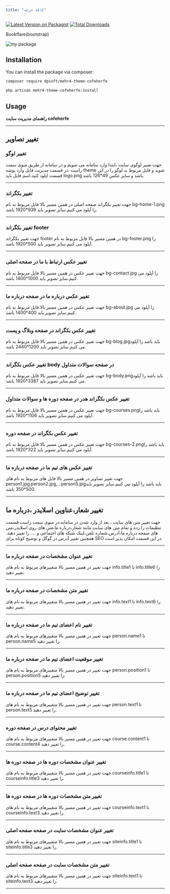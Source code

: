 ```yaml
---
title: "کافه حرفه"
---
```




[![Latest Version on Packagist](https://img.shields.io/packagist/v/dpsoft/mehr4-theme-cofeherfe.svg?style=flat-square)](https://packagist.org/packages/dpsoft/mehr4-theme-cofeherfe)
[![Total Downloads](https://img.shields.io/packagist/dt/dpsoft/mehr4-theme-cofeherfe.svg?style=flat-square)](https://packagist.org/packages/dpsoft/mehr4-theme-cofeherfe)

Bookflare(bootstrap)

![my package](cofeherfe.png)

## Installation

You can install the package via composer:

```bash
composer require dpsoft/mehr4-theme-cofeherfe
```
```bash
php artisan mehr4-theme-cofeherfe:install
```

## Usage

**راهنمای  مدیریت سایت cofeherfe**
____
## تغییر تصاویر

### تغییر لوگو

جهت تغییر لوگوی سایت ،ابتدا وارد سامانه می شویم و در سامانه از طریق منوی سمت راست ،در قسمت مدیریت فایل وارد پوشه theme شوید و فایل مربوط به لوگو را در این قسمت اپلود کنید.اسم فایل باید logo.png باشد و سایز عکس 49*126 باشد.
___
### تغییر بکگراند

جهت تغییر بکگراند صفحه اصلی در همین مسیر بالا فایل مربوط به نام  bg-home-1.png را آپلود می کنیم.سایز تصویر باید 939*1920 باشد.
___
### تغییر بکگراند footer

جهت تغییر بکگراند footer در همین مسیر بالا فایل مربوط به نام  bg-footer.png را آپلود می کنیم.سایز تصویر باید 500*1920 باشد.
___

### تغییر عکس ارتباط با ما در صفحه اصلی
جهت تغییر عکس در همین مسیر بالا فایل مربوط به نام bg-contact.jpg را آپلود می کنیم.سایز تصویر باید 1000*1400 باشد.
___
### تغییر عکس درباره ما در صفحه درباره ما 
جهت تغییر عکس در همین مسیر بالا فایل مربوط به نام bg-about.jpg را آپلود می کنیم.سایز تصویر باید 400*1400 باشد.

___
### تغییر عکس بکگراند در صفحه وبلاگ و پست
جهت تغییر عکس در همین مسیر بالا فایل مربوط به نام bg-blog.jpgباید باشد را آپلود می کنیم.سایز تصویر باید 1200*2440 باشد.
___
### تغییر عکس بکگراند body در صفحه سوالات متداول
جهت تغییر عکس در همین مسیر بالا فایل مربوط به نام bg-body.pngباید باشد را آپلود می کنیم.سایز تصویر باید 3387*1920 باشد.
___
### تغییر عکس بکگراند هدر در صفحه دوره ها و سوالات متداول
جهت تغییر عکس در همین مسیر بالا فایل مربوط به نام bg-courses.pngباید باشد را آپلود می کنیم.سایز تصویر باید 1106*1920 باشد.
___
### تغییر عکس بکگراند در صفحه دوره 
جهت تغییر عکس در همین مسیر بالا فایل مربوط به نام bg-courses-2.pngباید باشد را آپلود می کنیم.سایز تصویر باید 322*1920 باشد.
___
### تغییر عکس های تیم ما در صفحه درباره ما 
جهت تغییر تصاویر در همین مسیر بالا فایل های مربوط به نام های person1.jpg,person2.jpg,...person5.jpgباید باشد را آپلود می کنیم.سایز تصویر باید 500*350 باشد.
___


## تغییر شعار،عناوین اسلایدر ،درباره ما  
جهت تغییر متن های سایت ، بعد از وارد شدن در سامانه،در منوی سمت راست قسمت تنظیمات را زده و تمام متن های سایت مانند شعار،درباره ما،متن های روی اسلایدر،متن های صفحه درباره ما،آدرس،شماره تلفن،لینک شبکه های اجتماعی و .... را تغییر دهید.
همچنین تغییر آدرس در گوگل  و توضیح کوتاه برای SEO در این قسمت امکان پذیر است.	

___
### تغییر عنوان مشخصات در صفحه درباره ما 
جهت تغییر در همین مسیر بالا متغییرهای مربوط به نام های info.title1 تا info.title6 را تغییر دهید.
___
### تغییر متن مشخصات در صفحه درباره ما 
جهت تغییر در همین مسیر بالا متغییرهای مربوط به نام های info.text1 تا info.text6 را تغییر دهید.
___
### تغییر نام اعضای تیم ما در صفحه درباره ما 
جهت تغییر در همین مسیر بالا متغییرهای مربوط به نام های person.name1 تا person.name5 را تغییر دهید.
___
### تغییر موقعیت اعضای تیم ما در صفحه درباره ما 
جهت تغییر در همین مسیر بالا متغییرهای مربوط به نام های person.position1 تا person.position5 را تغییر دهید.
___
### تغییر توضیح اعضای تیم ما در صفحه درباره ما 
جهت تغییر در همین مسیر بالا متغییرهای مربوط به نام های person.text1 تا person.text5 را تغییر دهید.
___
### تغییر محتوای درس در صفحه دوره 
جهت تغییر در همین مسیر بالا متغییرهای مربوط به نام های course.content1 تا course.content4 را تغییر دهید.
___
### تغییر عنوان مشخصات دوره ها در صفحه دوره ها 
جهت تغییر در همین مسیر بالا متغییرهای مربوط به نام های courseinfo.title1 تا courseinfo.title3 را تغییر دهید.
___
### تغییر متن مشخصات دوره ها در صفحه دوره ها 
جهت تغییر در همین مسیر بالا متغییرهای مربوط به نام های courseinfo.text1 تا courseinfo.text3 را تغییر دهید.
___
### تغییر عنوان مشخصات سایت در صفحه صفحه اصلی 
جهت تغییر در همین مسیر بالا متغییرهای مربوط به نام های siteinfo.title1 تا siteinfo.title3 را تغییر دهید.
___

### تغییر متن مشخصات سایت در صفحه صفحه اصلی 
جهت تغییر در همین مسیر بالا متغییرهای مربوط به نام های siteinfo.text1 تا siteinfo.text3 را تغییر دهید.
___

